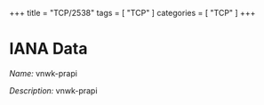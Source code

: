 +++
title = "TCP/2538"
tags = [ "TCP" ]
categories = [ "TCP" ]
+++

# IANA Data

_Name:_ vnwk-prapi

_Description:_ vnwk-prapi

